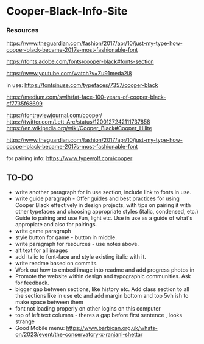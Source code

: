 # Cooper-Black-Info-Site

### Resources

https://www.theguardian.com/fashion/2017/apr/10/just-my-type-how-cooper-black-became-2017s-most-fashionable-font

https://fonts.adobe.com/fonts/cooper-black#fonts-section

https://www.youtube.com/watch?v=Zu91meda2I8

in use: https://fontsinuse.com/typefaces/7357/cooper-black

https://medium.com/swlh/fat-face-100-years-of-cooper-black-cf7735f68699

https://fontreviewjournal.com/cooper/
https://twitter.com/Lett_Arc/status/1200127242111737858
https://en.wikipedia.org/wiki/Cooper_Black#Cooper_Hilite

https://www.theguardian.com/fashion/2017/apr/10/just-my-type-how-cooper-black-became-2017s-most-fashionable-font

for pairing info:
https://www.typewolf.com/cooper

## TO-DO

- write another paragraph for in use section, include link to fonts in use.
- write guide paragraph - Offer guides and best practices for using Cooper Black effectively in design projects, with tips on pairing it with other typefaces and choosing appropriate styles (italic, condensed, etc.) Guide to pairing and use Fun, light etc. Use in use as
  a guide of what's appropiate and also for pairings.
- write game paragraph
- style button for game - button in middle.
- write paragraph for resources - use notes above.
- alt text for all images
- add italic to font-face and style existing italic with it.
- write readme based on commits.
- Work out how to embed image into readme and add progress photos in
- Promote the website within design and typographic communities. Ask for feedback.
- bigger gap between sections, like history etc.
  Add class section to all the sections like in use etc and add margin bottom and top 5vh ish to make space between them
- font not loading properly on other logins on this computer
- top of left text columns - theres a gap before first sentence , looks strange
- Good Mobile menu: https://www.barbican.org.uk/whats-on/2023/event/the-conservatory-x-ranjani-shettar
